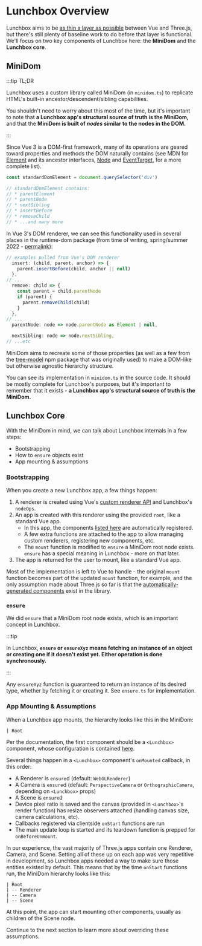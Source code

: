# Lunchbox Overview

Lunchbox aims to be [as thin a layer as possible](/dev/#guidelines) between Vue and Three.js, but there's still plenty of baseline work to do before that layer is functional. We'll focus on two key components of Lunchbox here: the **MiniDom** and the **Lunchbox core**.

## MiniDom

:::tip TL;DR

Lunchbox uses a custom library called MiniDom (in `minidom.ts`) to replicate HTML's built-in ancestor/descendent/sibling capabilities.

You shouldn't need to worry about this most of the time, but it's important to note that **a Lunchbox app's structural source of truth is the MiniDom,** and that the **MiniDom is built of _nodes_ similar to the nodes in the DOM.**

:::

Since Vue 3 is a DOM-first framework, many of its operations are geared toward properties and methods the DOM naturally contains (see MDN for [Element](https://developer.mozilla.org/en-US/docs/Web/API/Element) and its ancestor interfaces, [Node](https://developer.mozilla.org/en-US/docs/Web/API/Node) and [EventTarget](https://developer.mozilla.org/en-US/docs/Web/API/EventTarget), for a more complete list).

```js
const standardDomElement = document.querySelector('div')

// standardDomElement contains:
// * parentElement
// * parentNode
// * nextSibling
// * insertBefore
// * removeChild
// * ...and many more
```

In Vue 3's DOM renderer, we can see this functionality used in several places in the runtime-dom package (from time of writing, spring/summer 2022 - [permalink](https://github.com/vuejs/core/blob/523f6aa363334eade6316b55340656eac35c5c64/packages/runtime-dom/src/nodeOps.ts)):

```js
// examples pulled from Vue's DOM renderer
  insert: (child, parent, anchor) => {
    parent.insertBefore(child, anchor || null)
  },
// ...
  remove: child => {
    const parent = child.parentNode
    if (parent) {
      parent.removeChild(child)
    }
  },
// ...
  parentNode: node => node.parentNode as Element | null,

  nextSibling: node => node.nextSibling,
// ...etc
```

MiniDom aims to recreate some of those properties (as well as a few from the [tree-model](https://www.npmjs.com/package/tree-model) npm package that was originally used) to make a DOM-like but otherwise agnostic hierarchy structure.

You can see its implementation in `minidom.ts` in the source code. It should be mostly complete for Lunchbox's purposes, but it's important to remember that it exists - **a Lunchbox app's structural source of truth is the MiniDom.**

## Lunchbox Core

With the MiniDom in mind, we can talk about Lunchbox internals in a few steps:

-   Bootstrapping
-   How to `ensure` objects exist
-   App mounting & assumptions

### Bootstrapping

When you create a new Lunchbox app, a few things happen:

1. A renderer is created using Vue's [custom renderer API](https://vuejs.org/api/custom-renderer.html#createrenderer) and Lunchbox's `nodeOps`.
2. An app is created with this renderer using the provided `root`, like a standard Vue app.
    - In this app, the components [listed here](https://github.com/breakfast-studio/lunchboxjs/blob/main/src/components/autoGeneratedComponents.ts) are automatically registered.
    - A few extra functions are attached to the app to allow managing custom renderers, registering new components, etc.
    - The `mount` function is modified to `ensure` a MiniDom root node exists. `ensure` has a special meaning in Lunchbox - more on that later.
3. The app is returned for the user to mount, like a standard Vue app.

Most of the implementation is left to Vue to handle - the original `mount` function becomes part of the updated `mount` function, for example, and the only assumption made about Three.js so far is that the [automatically-generated components](https://github.com/breakfast-studio/lunchboxjs/blob/main/src/components/autoGeneratedComponents.ts) exist in the library.

### `ensure`

We did `ensure` that a MiniDom root node exists, which is an important concept in Lunchbox.

:::tip

In Lunchbox, **`ensure` or `ensureXyz` means fetching an instance of an object or creating one if it doesn't exist yet. Either operation is done synchronously.**

:::

Any `ensureXyz` function is guaranteed to return an instance of its desired type, whether by fetching it or creating it. See `ensure.ts` for implementation.

### App Mounting & Assumptions

When a Lunchbox app mounts, the hierarchy looks like this in the MiniDom:

```
| Root
```

Per the documentation, the first component should be a `<Lunchbox>` component, whose configuration is contained [here](https://github.com/breakfast-studio/lunchboxjs/blob/main/src/components/LunchboxWrapper/LunchboxWrapper.ts).

Several things happen in a `<Lunchbox>` component's `onMounted` callback, in this order:

-   A Renderer is `ensure`d (default: `WebGLRenderer`)
-   A Camera is `ensure`d (default: `PerspectiveCamera` or `OrthographicCamera`, depending on `<Lunchbox>` props)
-   A Scene is `ensure`d
-   Device pixel ratio is saved and the canvas (provided in `<Lunchbox>`'s render function) has resize observers attached (handling canvas size, camera calculations, etc).
-   Callbacks registered via clientside `onStart` functions are run
-   The main update loop is started and its teardown function is prepped for `onBeforeUnmount`.

In our experience, the vast majority of Three.js apps contain one Renderer, Camera, and Scene. Setting all of these up on each app was very repetitive in development, so Lunchbox apps needed a way to make sure those entities existed by default. This means that by the time `onStart` functions run, the MiniDom hierarchy looks like this:

```
| Root
| -- Renderer
| -- Camera
| -- Scene
```

At this point, the app can start mounting other components, usually as children of the Scene node.

Continue to the next section to learn more about overriding these assumptions.
